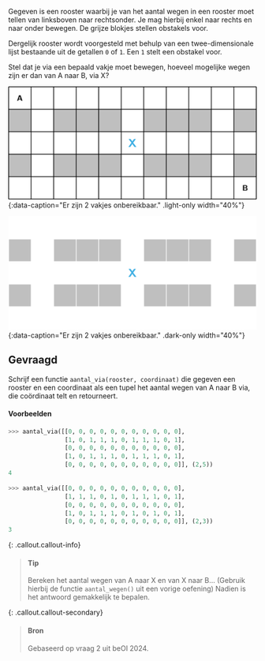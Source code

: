 Gegeven is een rooster waarbij je van het aantal wegen in een rooster moet tellen van linksboven naar rechtsonder. Je mag hierbij enkel naar rechts en naar onder bewegen. De grijze blokjes stellen obstakels voor.

Dergelijk rooster wordt voorgesteld met behulp van een twee-dimensionale lijst bestaande uit de getallen `0` of `1`. Een `1` stelt een obstakel voor.

Stel dat je via een bepaald vakje moet bewegen, hoeveel mogelijke wegen zijn er dan van A naar B, via X?

![Er zijn 2 vakjes onbereikbaar.](media/image.png "Er zijn 2 vakjes onbereikbaar."){:data-caption="Er zijn 2 vakjes onbereikbaar." .light-only width="40%"}

![Er zijn 2 vakjes onbereikbaar.](media/image_dark.png "Er zijn 2 vakjes onbereikbaar."){:data-caption="Er zijn 2 vakjes onbereikbaar." .dark-only width="40%"}

## Gevraagd
Schrijf een functie `aantal_via(rooster, coordinaat)` die gegeven een rooster en een coordinaat als een tupel het aantal wegen van A naar B via, die coördinaat telt en retourneert.

#### Voorbeelden

```python
>>> aantal_via([[0, 0, 0, 0, 0, 0, 0, 0, 0, 0, 0], 
                [1, 0, 1, 1, 1, 0, 1, 1, 1, 0, 1], 
                [0, 0, 0, 0, 0, 0, 0, 0, 0, 0, 0], 
                [1, 0, 1, 1, 1, 0, 1, 1, 1, 0, 1],
                [0, 0, 0, 0, 0, 0, 0, 0, 0, 0, 0]], (2,5))
4
```

```python
>>> aantal_via([[0, 0, 0, 0, 0, 0, 0, 0, 0, 0, 0], 
                [1, 1, 1, 0, 1, 0, 1, 1, 1, 0, 1], 
                [0, 0, 0, 0, 0, 0, 0, 0, 0, 0, 0], 
                [1, 0, 1, 1, 1, 0, 1, 0, 1, 0, 1],
                [0, 0, 0, 0, 0, 0, 0, 0, 0, 0, 0]], (2,3))
3
```

{: .callout.callout-info}
>#### Tip
> Bereken het aantal wegen van A naar X en van X naar B... (Gebruik hierbij de functie `aantal_wegen()` uit een vorige oefening)
> Nadien is het antwoord gemakkelijk te bepalen.


{: .callout.callout-secondary}
>#### Bron
> Gebaseerd op vraag 2 uit beOI 2024.
